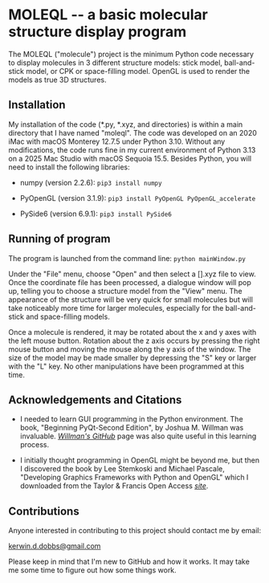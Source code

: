 # MOLEQL -- a basic molecular structure display program
The MOLEQL ("molecule") project is the minimum Python code necessary to display 
molecules in 3 different structure models: stick model, ball-and-stick model, or
CPK or space-filling model. OpenGL is used to render the models as true 3D structures.

## Installation

My installation of the code (*.py, *.xyz, and directories) is within a main 
directory that I have named "moleql". The code was developed on an 2020 iMac
with macOS Monterey 12.7.5 under Python 3.10. Without any modifications, the 
code runs fine in my current environment of Python 3.13 on a 2025 Mac Studio 
with macOS Sequoia 15.5. Besides Python, you will need to install the following 
libraries:

- numpy (version 2.2.6): `pip3 install numpy`

- PyOpenGL (version 3.1.9): `pip3 install PyOpenGL PyOpenGL_accelerate`

- PySide6 (version 6.9.1): `pip3 install PySide6`


## Running of program

The program is launched from the command line: `python mainWindow.py`

Under the "File" menu, choose "Open" and then select a [].xyz file to view. Once
the coordinate file has been processed, a dialogue window will pop up, telling you
to choose a structure model from the "View" menu. The appearance of the structure
will be very quick for small molecules but will take noticeably more time for larger
molecules, especially for the ball-and-stick and space-filling models. 

Once a molecule is rendered, it may be rotated about the x and y axes with the left mouse
button. Rotation about the z axis occurs by pressing the right mouse button and moving 
the mouse along the y axis of the window. The size of the model may be made smaller by
depressing the "S" key or larger with the "L" key. No other manipulations have been 
programmed at this time.


## Acknowledgements and Citations

- I needed to learn GUI programming in the Python environment. The book, "Beginning PyQt-Second Edition",
  by Joshua M. Willman was invaluable. [*Willman's GitHub*](https://github.com/Apress/Beginning-PyQt--second-edition/tree/main) page was also quite
  useful in this learning process.

- I initially thought programming in OpenGL might be beyond me, but then I discovered the book by
  Lee Stemkoski and Michael Pascale, "Developing Graphics Frameworks with Python and OpenGL" which I
  downloaded from the Taylor & Francis Open Access [*site*](https://www.taylorfrancis.com/books/oa-mono/10.1201/9781003181378/developing-graphics-frameworks-python-opengl-lee-stemkoski-michael-pascale).

## Contributions

Anyone interested in contributing to this project should contact me by email:

kerwin.d.dobbs@gmail.com

Please keep in mind that I'm new to GitHub and how it works. It may take me some
time to figure out how some things work.
